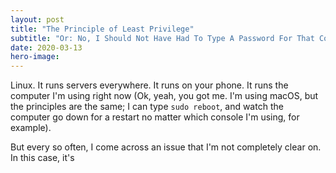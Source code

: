 ```yaml
---
layout: post
title: "The Principle of Least Privilege"
subtitle: "Or: No, I Should Not Have Had To Type A Password For That Command!"
date: 2020-03-13
hero-image:
---
```

Linux. It runs servers everywhere. It runs on your phone. It runs the computer I'm using right now (Ok, yeah, you got me. I'm using macOS, but the principles are the same; I can type `sudo reboot`, and watch the computer go down for a restart no matter which console I'm using, for example). 

But every so often, I come across an issue that I'm not completely clear on. In this case, it's 
